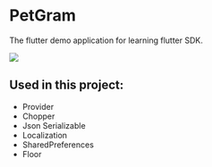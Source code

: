 # PetGram

The flutter demo application for learning flutter SDK.

![](preview.gif)

## Used in this project:

- Provider
- Chopper
- Json Serializable
- Localization
- SharedPreferences
- Floor